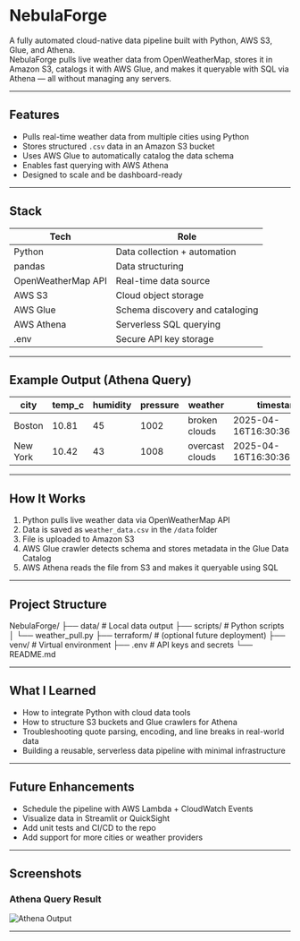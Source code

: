 # NebulaForge

A fully automated cloud-native data pipeline built with Python, AWS S3, Glue, and Athena.  
NebulaForge pulls live weather data from OpenWeatherMap, stores it in Amazon S3, catalogs it with AWS Glue, and makes it queryable with SQL via Athena — all without managing any servers.

---

## Features

- Pulls real-time weather data from multiple cities using Python
- Stores structured `.csv` data in an Amazon S3 bucket
- Uses AWS Glue to automatically catalog the data schema
- Enables fast querying with AWS Athena
- Designed to scale and be dashboard-ready

---

## Stack

| Tech                  | Role                             |
|-----------------------|----------------------------------|
| Python                | Data collection + automation     |
| pandas                | Data structuring                 |
| OpenWeatherMap API    | Real-time data source            |
| AWS S3                | Cloud object storage             |
| AWS Glue              | Schema discovery and cataloging  |
| AWS Athena            | Serverless SQL querying          |
| .env                  | Secure API key storage           |

---

## Example Output (Athena Query)

| city      | temp_c | humidity | pressure | weather         | timestamp                        |
|-----------|--------|----------|----------|------------------|----------------------------------|
| Boston    | 10.81  | 45       | 1002     | broken clouds    | 2025-04-16T16:30:36.955637       |
| New York  | 10.42  | 43       | 1008     | overcast clouds  | 2025-04-16T16:30:36.992640       |

---

## How It Works

1. Python pulls live weather data via OpenWeatherMap API  
2. Data is saved as `weather_data.csv` in the `/data` folder  
3. File is uploaded to Amazon S3  
4. AWS Glue crawler detects schema and stores metadata in the Glue Data Catalog  
5. AWS Athena reads the file from S3 and makes it queryable using SQL  

---

## Project Structure
NebulaForge/ 
├── data/ # Local data output 
├── scripts/ # Python scripts 
│ └── weather_pull.py 
├── terraform/ # (optional future deployment) 
├── venv/ # Virtual environment 
├── .env # API keys and secrets 
└── README.md

---

## What I Learned

- How to integrate Python with cloud data tools
- How to structure S3 buckets and Glue crawlers for Athena
- Troubleshooting quote parsing, encoding, and line breaks in real-world data
- Building a reusable, serverless data pipeline with minimal infrastructure

---

## Future Enhancements

- Schedule the pipeline with AWS Lambda + CloudWatch Events
- Visualize data in Streamlit or QuickSight
- Add unit tests and CI/CD to the repo
- Add support for more cities or weather providers

---

## Screenshots

### Athena Query Result

![Athena Output](https://user-images.githubusercontent.com/your-image-path.png)

---


